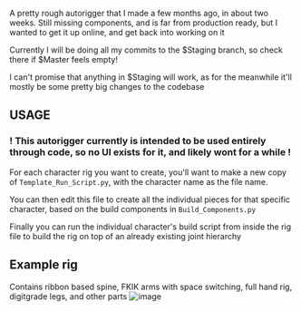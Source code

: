 A pretty rough autorigger that I made a few months ago, in about two weeks.
Still missing components, and is far from production ready, but I wanted to get it up online, and get back into working on it

Currently I will be doing all my commits to the $Staging branch, so check there if $Master feels empty!

I can't promise that anything in $Staging will work, as for the meanwhile it'll mostly be some pretty big changes to the codebase


## USAGE
### ! This autorigger currently is intended to be used entirely through code, so no UI exists for it, and likely wont for a while !

For each character rig you want to create, you'll want to make a new copy of `Template_Run_Script.py`, with the character name as the file name.

You can then edit this file to create all the individual pieces for that specific character, based on the build components in `Build_Components.py`

Finally you can run the individual character's build script from inside the rig file to build the rig on top of an already existing joint hierarchy

## Example rig

Contains ribbon based spine, FKIK arms with space switching, full hand rig, digitgrade legs, and other parts
![image](https://user-images.githubusercontent.com/37246948/135916298-46022efe-c81f-4022-a0cb-d90006d67175.png)
